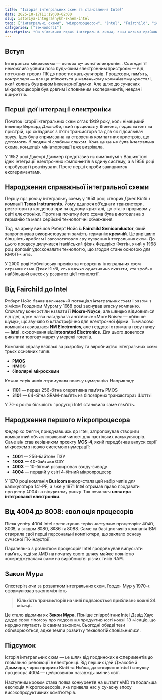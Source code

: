 ```yaml
---
title: "Історія інтегральних схем та становлення Intel"
date: 2025-10-17T11:19:00+02:00
slug: istoriya-integralnykh-skhem-intel
tags: ["інтегральні схеми", "мікропроцесори", "Intel", "Fairchild", "історія технологій"]
categories: ["технології"]
description: "Як з’явилися перші інтегральні схеми, яким шляхом пройшла компанія Intel від ідеї до створення перших мікропроцесорів і як виник Закон Мура."
---
```


## Вступ

Інтегральна мікросхема — основа сучасної електроніки. Сьогодні її неможливо уявити поза будь-яким електронним пристроєм — від потужних ігрових ПК до простих калькуляторів. Процесори, пам’ять, контролери — все це втілюється у маленькому кремнієвому кристалі, який колись був дивом інженерної думки. Але шлях до сучасних мікропроцесорів був довгим і сповненим експериментів, невдач і відкриттів.

## Перші ідеї інтеграції електроніки

Початок історії інтегральних схем сягає 1949 року, коли німецький інженер Вернард Джакобе, який працював у Siemens, подав патент на пристрій, що складався з п’яти транзисторів та діяв як підсилювач звуку. Ідея була спрямована на створення компактних пристроїв, що допомогли б людям зі слабким слухом. Хоча це ще не була інтегральна схема, концепція мініатюризації вже визрівала.

У 1952 році Джефрі Даммер представив на симпозіумі у Вашингтоні ідею інтеграції електронних компонентів в єдину систему, а в 1956 році спробував її реалізувати. Проте перші спроби залишилися експериментами.

## Народження справжньої інтегральної схеми

Першу працюючу інтегральну схему у 1958 році створив Джек Кілбі з компанії **Texas Instruments**. Йому вдалося об’єднати транзистори, резистори та конденсатори на одному кристалі, що стало проривом у світі електроніки. Проте на початку його схема була виготовлена з германію та мала серйозні технологічні обмеження.

Тоді на арену вийшов Роберт Нойс із **Fairchild Semiconductor**, який запропонував використовувати замість германію **кремній**. Це вирішило більшість проблем і започаткувало еру сучасних інтегральних схем. До цього процесу долучився італійський фізик Федеріко Феггін, який у 1968 році допоміг удосконалити технологію, що згодом стане основою для КМОП-чипів.

У 2000 році Нобелівську премію за створення інтегральних схем отримав саме Джек Кілбі, хоча важко однозначно сказати, хто зробив найбільший внесок у розвиток цієї технології.

## Від Fairchild до Intel

Роберт Нойс бачив величезний потенціал інтегральних схем і разом із хіміком Гордоном Муром у 1968 році заснував власну компанію. Спочатку вони хотіли назвати її **Moore-Noyce**, але швидко відмовилися від ідеї, адже назва нагадувала англійське «More Noise» — «більше шуму», що звучало б катастрофічно для електронної фірми. Тимчасово компанія називалася **NM Electronics**, але невдовзі отримала нову назву — **Intel**, скорочення від **Integrated Electronics**. Для цього довелося викупити торгову марку у мережі готелів.

Компанія одразу взялася за розробку та виробництво інтегральних схем трьох основних типів:

- **PMOS**
- **NMOS**
- **біполярні мікросхеми**

Кожна серія чипів отримувала власну нумерацію. Наприклад:

- **1101** — перша 256-бітна оперативна пам’ять PMOS  
- **3101** — 64-бітна SRAM-пам’ять на біполярних транзисторах Шотткі

У 70-х роках більшість продукції Intel становила саме пам’ять.

## Народження першого мікропроцесора

Федеріко Феггін, приєднавшись до Intel, запропонував створити компактний обчислювальний чипсет для настільних калькуляторів. Саме він став керівником проєкту **MCS-4**, який передбачав випуск серії мікросхем з новою системою нумерації:

- **4001** — 256-байтове ПЗУ  
- **4002** — 40-байтове ОЗУ  
- **4003** — 10-бітний розширювач вводу-виводу  
- **4004** — перший у світі 4-бітний мікропроцесор

У 1970 році компанія **Busicom** використала цей набір чипів для калькулятора 141-PF, а вже у 1971 Intel отримав право продавати процесор 4004 на відкритому ринку. Так почалася **нова ера інтегрованої електроніки**.

## Від 4004 до 8008: еволюція процесорів

Після успіху 4004 Intel презентував серію наступних процесорів: 4040, 8008, а згодом 8080, 8086 та 8088. Саме на базі цих чипів компанія IBM створила свої перші персональні комп’ютери, що заклало основу сучасної ПК-індустрії.

Паралельно з розвитком процесорів Intel продовжував випускати пам’ять, тоді як AMD на початку свого шляху майже повністю зосереджувалася саме на виробництві різних типів RAM.

## Закон Мура

Спостерігаючи за розвитком інтегральних схем, Гордон Мур у 1970-х сформулював закономірність:

> **Кількість транзисторів на чипі подвоюється приблизно кожні 24 місяці.**

Це стало відомим як **Закон Мура**. Пізніше співробітник Intel Девід Хаус додав свою гіпотезу про подвоєння продуктивності кожні 18 місяців, що нерідко плутають із самим законом. Сьогодні обидві тези обговорюються, адже темпи розвитку технологій сповільнилися.

## Підсумок

Історія інтегральних схем — це шлях від поодиноких експериментів до глобальної революції в електроніці. Від перших ідей Джакобе й Даммера, через прориви Кілбі та Нойса, до створення Intel і випуску процесора 4004 — цей розвиток назавжди змінив світ.  

Наступним кроком стала поява конкурентів на кшталт AMD та подальша еволюція мікропроцесорів, яка привела нас у сучасну епоху високопродуктивних комп’ютерів.  

